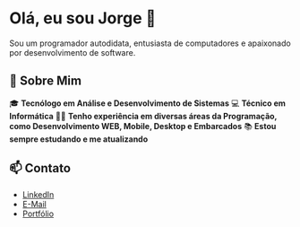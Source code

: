 # Olá, eu sou Jorge 👋

Sou um programador autodidata, entusiasta de computadores e apaixonado por desenvolvimento de software.

## 🌟 Sobre Mim

🎓 **Tecnólogo em Análise e Desenvolvimento de Sistemas**
💻 **Técnico em Informática**
👨‍💻 **Tenho experiência em diversas áreas da Programação, como Desenvolvimento WEB, Mobile, Desktop e Embarcados**
📚 **Estou sempre estudando e me atualizando**

## 📫 Contato

- [LinkedIn](https://www.linkedin.com/in/jncjcoder)
- [E-Mail](mailto:jorgenettocjunior@gmail.com)
- [Portfólio](https://jncjcoder.github.io/site)
